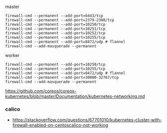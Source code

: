 master
```
firewall-cmd --permanent --add-port=6443/tcp
firewall-cmd --permanent --add-port=2379-2380/tcp
firewall-cmd --permanent --add-port=10250/tcp
firewall-cmd --permanent --add-port=10251/tcp
firewall-cmd --permanent --add-port=10252/tcp
firewall-cmd --permanent --add-port=10255/tcp
firewall-cmd --permanent --add-port=8472/udp # flannel 
firewall-cmd --add-masquerade --permanent
```
worker
```
firewall-cmd --permanent --add-port=10250/tcp
firewall-cmd --permanent --add-port=10255/tcp
firewall-cmd --permanent --add-port=8472/udp # flannel 
firewall-cmd --permanent --add-port=30000-32767/tcp
firewall-cmd --add-masquerade --permanent
```
https://github.com/coreos/coreos-kubernetes/blob/master/Documentation/kubernetes-networking.md


### calico 
- https://stackoverflow.com/questions/67701010/kubernetes-cluster-with-firewall-enabled-on-centoscalico-not-working